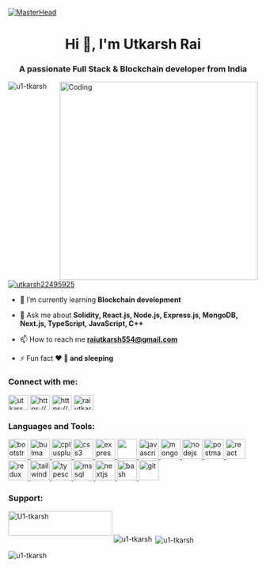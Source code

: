 [![MasterHead](https://miro.medium.com/v2/resize:fit:828/format:webp/1*yw0TnheAGN-LPneDaTlaxw.gif)](https://codegrills.in)
<h1 align="center">Hi 👋, I'm Utkarsh Rai</h1>
<h3 align="center">A passionate Full Stack & Blockchain developer from India</h3>
<img align="right" alt="Coding" width="400" src="https://media.tenor.com/rePDfDWO3XoAAAAd/hacking.gif">

<p align="left"> <img src="https://komarev.com/ghpvc/?username=u1-tkarsh&label=Profile%20views&color=0e75b6&style=flat" alt="u1-tkarsh" /> </p>

<p align="left"> <a href="https://twitter.com/utkarsh22495925" target="blank"><img src="https://img.shields.io/twitter/follow/utkarsh22495925?logo=twitter&style=for-the-badge" alt="utkarsh22495925" /></a> </p>

- 🌱 I’m currently learning **Blockchain development**

- 💬 Ask me about **Solidity, React.js, Node.js, Express.js, MongoDB, Next.js, TypeScript, JavaScript, C++**

- 📫 How to reach me **raiutkarsh554@gmail.com**

- ⚡ Fun fact **❤️ 💪 and sleeping**

<h3 align="left">Connect with me:</h3>
<p align="left">
<a href="https://twitter.com/utkarsh22495925" target="blank"><img align="center" src="https://www.svgrepo.com/show/362166/social-twitter.svg" alt="utkarsh22495925" height="30" width="40" /></a>
<a href="https://linkedin.com/in/utkarsh-rai-466a54218/" target="blank"><img align="center" src="https://www.svgrepo.com/show/452051/linkedin.svg" alt="https://www.linkedin.com/in/utkarsh-rai-466a54218/" height="30" width="40" /></a>
<a href="www.hackerrank.com/profile/raiutkarsh554" target="blank"><img align="center" src="https://www.svgrepo.com/show/341892/hackerrank.svg" alt="https://www.hackerrank.com/profile/raiutkarsh554" height="30" width="40" /></a>
  <a href="https://www.leetcode.com/raiutkarsh554/" target="blank"><img align="center" src="https://camo.githubusercontent.com/d6c0d9ab40690c37b31e155ca2292f304754921ea47f7ecb9e4e6052a5e2cfd2/68747470733a2f2f656e637279707465642d74626e302e677374617469632e636f6d2f696d616765733f713d74626e3a414e6439476353536477644c705a7a656863647952494248702d4b346f5a774f76464177426e445a6b44706a7372486c76672673" alt="raiutkarsh554/" height="30" width="40" /></a>
</p>

<h3 align="left">Languages and Tools:</h3>
<p align="left"> <a href="https://getbootstrap.com" target="_blank" rel="noreferrer"> <img src="https://camo.githubusercontent.com/26d38bc5101b75b6af3ce35d492625dacf7f0e1287f9cffc370a499ed23b94bc/68747470733a2f2f696d672e69636f6e73382e636f6d2f636f6c6f722f39362f3030303030302f626f6f7473747261702e706e67" alt="bootstrap" width="40" height="40"/> </a> <a href="https://bulma.io/" target="_blank" rel="noreferrer"> <img src="https://www.svgrepo.com/show/353527/bulma.svg" alt="bulma" width="40" height="40"/> </a> <a href="https://www.w3schools.com/cpp/" target="_blank" rel="noreferrer"> <img src="https://camo.githubusercontent.com/fdec70c1841fa8c190f77570eb1ccfabd64fe3bdcf38c0ae83b3c03bc575fdd9/68747470733a2f2f696d672e69636f6e73382e636f6d2f636f6c6f722f39362f3030303030302f632d706c75732d706c75732d6c6f676f2e706e67" alt="cplusplus" width="40" height="40"/> </a> <a href="https://www.w3schools.com/css/" target="_blank" rel="noreferrer"> <img src="https://camo.githubusercontent.com/6b624d57df98dbdcf5e333acbc23948f4c21b1872d826f5cd9d37ea8b554595b/68747470733a2f2f696d672e69636f6e73382e636f6d2f636f6c6f722f39362f3030303030302f637373332e706e67" alt="css3" width="40" height="40"/> </a> <a href="https://expressjs.com" target="_blank" rel="noreferrer"> <img src="https://www.svgrepo.com/show/353724/express.svg" alt="express" width="40" height="40"/> </a> <a href="https://www.w3.org/html/" target="_blank" rel="noreferrer"> <img src="https://camo.githubusercontent.com/8ea2a19cfc9aab4d2e4bae65daeb34e31bc8a9eaf27100e5b485ed755a33463a/68747470733a2f2f696d672e69636f6e73382e636f6d2f636f6c6f722f39362f3030303030302f68746d6c2d352e706e67" width="40" height="40"/> </a> <a href="https://developer.mozilla.org/en-US/docs/Web/JavaScript" target="_blank" rel="noreferrer"> <img src="https://camo.githubusercontent.com/80cb41b98b7e1a9cdc131e15c4d6dde5b705ee167b562f1df1bba47758106732/68747470733a2f2f696d672e69636f6e73382e636f6d2f636f6c6f722f39362f3030303030302f6a6176617363726970742e706e67" alt="javascript" width="40" height="40"/> </a> <a href="https://www.mongodb.com/" target="_blank" rel="noreferrer"> <img src="https://camo.githubusercontent.com/69e3be39d9a8b61ecaa1d94c91ebd767b8d5d9692fbb8dc7c9d3ddd42957f562/68747470733a2f2f696d672e69636f6e73382e636f6d2f636f6c6f722f39362f3030303030302f6d6f6e676f64622e706e67" alt="mongodb" width="40" height="40"/> </a>  </a> <a href="https://nodejs.org" target="_blank" rel="noreferrer"> <img src="https://camo.githubusercontent.com/8adb30f4eec2bd9fbdc270072556832712afd999abdf5571586d0845aebe6f8f/68747470733a2f2f696d672e69636f6e73382e636f6d2f636f6c6f722f39362f3030303030302f6e6f64656a732e706e67" alt="nodejs" width="40" height="40"/> </a> <a href="https://postman.com" target="_blank" rel="noreferrer"> <img src="https://www.vectorlogo.zone/logos/getpostman/getpostman-icon.svg" alt="postman" width="40" height="40"/> </a> <a href="https://reactjs.org/" target="_blank" rel="noreferrer"> <img src="https://camo.githubusercontent.com/fdf62e19c85498ab96a07d3f544a3c19e38919ddebde994207d9aede6daf7f1c/68747470733a2f2f696d672e69636f6e73382e636f6d2f706c6173746963696e652f3130302f3030303030302f72656163742e706e67" alt="react" width="40" height="40"/> </a> <a href="https://redux.js.org" target="_blank" rel="noreferrer"> <img src="https://www.svgrepo.com/show/354274/redux.svg" alt="redux" width="40" height="40"/> </a> <a href="https://tailwindcss.com/" target="_blank" rel="noreferrer"> <img src="https://www.vectorlogo.zone/logos/tailwindcss/tailwindcss-icon.svg" alt="tailwind" width="40" height="40"/> </a> <a href="https://www.typescriptlang.org/" target="_blank" rel="noreferrer"> <img src="https://www.svgrepo.com/show/439022/typescript.svg" alt="typescript" width="40" height="40"/> </a> <a href="https://www.microsoft.com/en-us/sql-server" target="_blank" rel="noreferrer"> <img src="https://www.svgrepo.com/show/303229/microsoft-sql-server-logo.svg" alt="mssql" width="40" height="40"/> </a> <a href="https://nextjs.org/" target="_blank" rel="noreferrer"> <img src="https://cdn.worldvectorlogo.com/logos/nextjs-2.svg" alt="nextjs" width="40" height="40"/> </a> <a href="https://www.gnu.org/software/bash/" target="_blank" rel="noreferrer"> <img src="https://www.vectorlogo.zone/logos/gnu_bash/gnu_bash-icon.svg" alt="bash" width="40" height="40"/> </a><a href="https://git-scm.com/" target="_blank" rel="noreferrer"> <img src="https://www.vectorlogo.zone/logos/git-scm/git-scm-icon.svg" alt="git" width="40" height="40"/> </a></p>

<h3 align="left">Support:</h3>
<p><a href="https://www.buymeacoffee.com/U1-tkarsh"> <img align="left" src="https://cdn.buymeacoffee.com/buttons/v2/default-yellow.png" height="50" width="210" alt="U1-tkarsh" /></a></p><br><br>

<p><img align="left" src="https://github-readme-stats.vercel.app/api/top-langs?username=u1-tkarsh&show_icons=true&locale=en&layout=compact" alt="u1-tkarsh" /></p>

<p>&nbsp;<img align="center" src="https://github-readme-stats.vercel.app/api?username=u1-tkarsh&show_icons=true&locale=en" alt="u1-tkarsh" /></p>

<p><img align="center" src="https://github-readme-streak-stats.herokuapp.com/?user=u1-tkarsh&" alt="u1-tkarsh" /></p>
